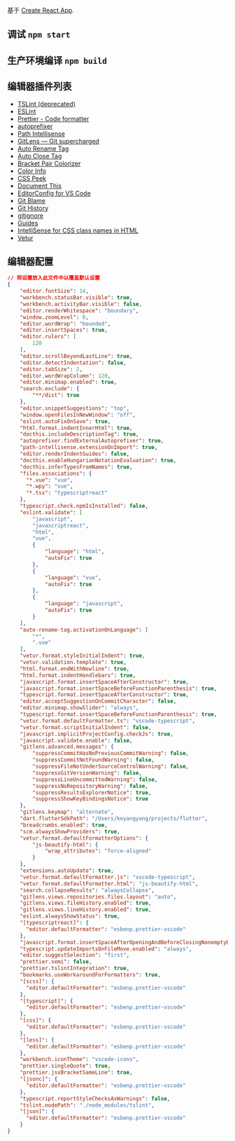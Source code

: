 基于 [Create React App](https://github.com/facebook/create-react-app).

## 调试 `npm start`

## 生产环境编译 `npm build`

## 编辑器插件列表

* [TSLint (deprecated)](https://marketplace.visualstudio.com/items?itemName=eg2.tslint)
* [ESLint](https://marketplace.visualstudio.com/items?itemName=dbaeumer.vscode-eslint)
* [Prettier - Code formatter](https://marketplace.visualstudio.com/items?itemName=esbenp.prettier-vscode#review-details)
* [autoprefixer](https://marketplace.visualstudio.com/items?itemName=mrmlnc.vscode-autoprefixer#review-details)
* [Path Intellisense](https://marketplace.visualstudio.com/items?itemName=christian-kohler.path-intellisense#review-details)
* [GitLens — Git supercharged](https://marketplace.visualstudio.com/items?itemName=eamodio.gitlens#review-details)
* [Auto Rename Tag](https://marketplace.visualstudio.com/items?itemName=formulahendry.auto-rename-tag#review-details)
* [Auto Close Tag](https://marketplace.visualstudio.com/items?itemName=formulahendry.auto-close-tag#review-details)
* [Bracket Pair Colorizer](https://marketplace.visualstudio.com/items?itemName=CoenraadS.bracket-pair-colorizer#review-details)
* [Color Info](https://marketplace.visualstudio.com/items?itemName=bierner.color-info#review-details)
* [CSS Peek](https://marketplace.visualstudio.com/items?itemName=pranaygp.vscode-css-peek#review-details)
* [Document This](https://marketplace.visualstudio.com/items?itemName=joelday.docthis#review-details)
* [EditorConfig for VS Code](https://marketplace.visualstudio.com/items?itemName=EditorConfig.EditorConfig#review-details)
* [Git Blame](https://marketplace.visualstudio.com/items?itemName=waderyan.gitblame#review-details)
* [Git History](https://marketplace.visualstudio.com/items?itemName=donjayamanne.githistory#review-details)
* [gitignore](https://marketplace.visualstudio.com/items?itemName=codezombiech.gitignore#review-details)
* [Guides](https://marketplace.visualstudio.com/items?itemName=spywhere.guides#review-details)
* [IntelliSense for CSS class names in HTML](https://marketplace.visualstudio.com/items?itemName=Zignd.html-css-class-completion#review-details)
* [Vetur](https://marketplace.visualstudio.com/items?itemName=octref.vetur#review-details)

## 编辑器配置

```json
// 将设置放入此文件中以覆盖默认设置
{
    "editor.fontSize": 14,
    "workbench.statusBar.visible": true,
    "workbench.activityBar.visible": false,
    "editor.renderWhitespace": "boundary",
    "window.zoomLevel": 0,
    "editor.wordWrap": "bounded",
    "editor.insertSpaces": true,
    "editor.rulers": [
        120
    ],
    "editor.scrollBeyondLastLine": true,
    "editor.detectIndentation": false,
    "editor.tabSize": 2,
    "editor.wordWrapColumn": 120,
    "editor.minimap.enabled": true,
    "search.exclude": {
        "**/dist": true
    },
    "editor.snippetSuggestions": "top",
    "window.openFilesInNewWindow": "off",
    "eslint.autoFixOnSave": true,
    "html.format.indentInnerHtml": true,
    "docthis.includeDescriptionTag": true,
    "autoprefixer.findExternalAutoprefixer": true,
    "path-intellisense.extensionOnImport": true,
    "editor.renderIndentGuides": false,
    "docthis.enableHungarianNotationEvaluation": true,
    "docthis.inferTypesFromNames": true,
    "files.associations": {
      "*.vue": "vue",
      "*.wpy": "vue",
      "*.tsx": "typescriptreact"
    },
    "typescript.check.npmIsInstalled": false,
    "eslint.validate": [
        "javascript",
        "javascriptreact",
        "html",
        "vue",
        {
            "language": "html",
            "autoFix": true
        },
        {
            "language": "vue",
            "autoFix": true
        },
        {
            "language": "javascript",
            "autoFix": true
        }
    ],
    "auto-rename-tag.activationOnLanguage": [
        "*",
        ".vue"
    ],
    "vetur.format.styleInitialIndent": true,
    "vetur.validation.template": true,
    "html.format.endWithNewline": true,
    "html.format.indentHandlebars": true,
    "javascript.format.insertSpaceAfterConstructor": true,
    "javascript.format.insertSpaceBeforeFunctionParenthesis": true,
    "typescript.format.insertSpaceAfterConstructor": true,
    "editor.acceptSuggestionOnCommitCharacter": false,
    "editor.minimap.showSlider": "always",
    "typescript.format.insertSpaceBeforeFunctionParenthesis": true,
    "vetur.format.defaultFormatter.ts": "vscode-typescript",
    "vetur.format.scriptInitialIndent": false,
    "javascript.implicitProjectConfig.checkJs": true,
    "javascript.validate.enable": false,
    "gitlens.advanced.messages": {
        "suppressCommitHasNoPreviousCommitWarning": false,
        "suppressCommitNotFoundWarning": false,
        "suppressFileNotUnderSourceControlWarning": false,
        "suppressGitVersionWarning": false,
        "suppressLineUncommittedWarning": false,
        "suppressNoRepositoryWarning": false,
        "suppressResultsExplorerNotice": true,
        "suppressShowKeyBindingsNotice": true
    },
    "gitlens.keymap": "alternate",
    "dart.flutterSdkPath": "/Users/keyangyang/projects/flutter",
    "breadcrumbs.enabled": true,
    "scm.alwaysShowProviders": true,
    "vetur.format.defaultFormatterOptions": {
        "js-beautify-html": {
            "wrap_attributes": "force-aligned"
        }
    },
    "extensions.autoUpdate": true,
    "vetur.format.defaultFormatter.js": "vscode-typescript",
    "vetur.format.defaultFormatter.html": "js-beautify-html",
    "search.collapseResults": "alwaysCollapse",
    "gitlens.views.repositories.files.layout": "auto",
    "gitlens.views.fileHistory.enabled": true,
    "gitlens.views.lineHistory.enabled": true,
    "eslint.alwaysShowStatus": true,
    "[typescriptreact]": {
      "editor.defaultFormatter": "esbenp.prettier-vscode"
    },
    "javascript.format.insertSpaceAfterOpeningAndBeforeClosingNonemptyBraces": false,
    "typescript.updateImportsOnFileMove.enabled": "always",
    "editor.suggestSelection": "first",
    "prettier.semi": false,
    "prettier.tslintIntegration": true,
    "bookmarks.useWorkaroundForFormatters": true,
    "[scss]": {
      "editor.defaultFormatter": "esbenp.prettier-vscode"
    },
    "[typescript]": {
      "editor.defaultFormatter": "esbenp.prettier-vscode"
    },
    "[css]": {
      "editor.defaultFormatter": "esbenp.prettier-vscode"
    },
    "[less]": {
      "editor.defaultFormatter": "esbenp.prettier-vscode"
    },
    "workbench.iconTheme": "vscode-icons",
    "prettier.singleQuote": true,
    "prettier.jsxBracketSameLine": true,
    "[jsonc]": {
      "editor.defaultFormatter": "esbenp.prettier-vscode"
    },
    "typescript.reportStyleChecksAsWarnings": false,
    "tslint.nodePath": "./node_modules/tslint",
    "[json]": {
      "editor.defaultFormatter": "esbenp.prettier-vscode"
    }
}
```
